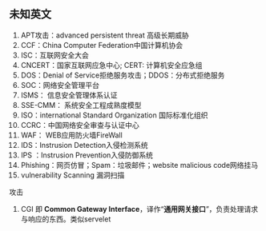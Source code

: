 ## 未知英文
1. APT攻击：advanced persistent threat 高级长期威胁
2. CCF：China Computer Federation中国计算机协会
3. ISC：互联网安全大会
4. CNCERT：国家互联网应急中心; CERT: 计算机安全应急组
5. DOS：Denial of Service拒绝服务攻击；DDOS：分布式拒绝服务
6. SOC：网络安全管理平台
7. ISMS： 信息安全管理体系认证
8. SSE-CMM： 系统安全工程成熟度模型
9. ISO：international Standard Organization 国际标准化组织
10. CCRC：中国网络安全审查与认证中心
11. WAF： WEB应用防火墙FireWall
12. IDS：Instrusion Detection入侵检测系统 
13. IPS ：Instrusion  Prevention入侵防御系统
14. Phishing：网页仿冒；Spam：垃圾邮件；website malicious code网络挂马
15. vulnerability Scanning 漏洞扫描

攻击
1. CGI 即 **Common Gateway Interface**，译作“**通用网关接口**”，负责处理请求与响应的东西。类似servelet